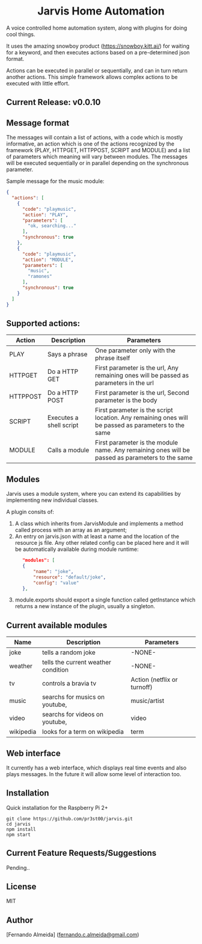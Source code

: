 <h1 align="center">Jarvis Home Automation</h1>

<p>
A voice controlled home automation system, along with plugins for doing cool things. 

It uses the amazing snowboy product (https://snowboy.kitt.ai/)
for waiting for a keyword, and then executes actions based on a pre-determined json format.

Actions can be executed in parallel or sequentially, and can in turn return another actions. This simple framework allows complex actions to be executed with little effort.
</p>

## Current Release: v0.0.10

## Message format

The messages will contain a list of actions, with a code which is mostly informative, an action which is one of the actions recognized by the framework (PLAY, HTTPGET, HTTPPOST, SCRIPT and MODULE) and a list of parameters which meaning will vary between modules. The messages will be executed sequentially or in parallel depending on the synchronous parameter.

Sample message for the music module:

```json
{
  "actions": [
    {
      "code": "playmusic",
      "action": "PLAY",
      "parameters": [
        "ok, searching..."
      ],
      "synchronous": true
    },
    {
      "code": "playmusic",
      "action": "MODULE",
      "parameters": [
        "music",
        "ramones"
      ],
      "synchronous": true
    }
  ]
}
```

## Supported actions:

| Action        | Description             | Parameters                                                                                          |
| ------------- | ------------------------| ----------------------------------------------------------------------------------------------------|
| PLAY          | Says a phrase           | One parameter only with the phrase itself                                                           |
| HTTPGET       | Do a HTTP GET           | First parameter is the url, Any remaining ones will be passed as parameters in the url              |
| HTTPPOST      | Do a HTTP POST          | First parameter is the url, Second parameter is the body                                            |
| SCRIPT        | Executes a shell script | First parameter is the script location. Any remaining ones will be passed as parameters to the same |
| MODULE        | Calls a module          | First parameter is the module name. Any remaining ones will be passed as parameters to the same     |

## Modules
Jarvis uses a module system, where you can extend its capabilities by implementing new individual classes.

A plugin consits of:

1. A class which inherits from JarvisModule and implements a method called process with an array as an argument;
2. An entry on jarvis.json with at least a name and the location of the resource js file. Any other related config can be placed here and it will be automatically available during module runtime: 

```json
      "modules": [
      {
          "name": "joke",
          "resource": "default/joke",
          "config": "value"
      },
```

3. module.exports should export a single function called getInstance which returns a new instance of the plugin, usually a singleton.

## Current available modules

| Name          | Description                          | Parameters                       |
| ------------- | ------------------------------------ | -------------------------------- |
| joke          | tells a random joke                  | -NONE-                           |
| weather       | tells the current weather condition  | -NONE-                           |
| tv            | controls a bravia tv                 | Action (netflix or turnoff)      |
| music         | searchs  for musics on youtube,      | music/artist                     |
| video         | searchs  for videos on youtube,      | video                            |
| wikipedia     | looks for a term on wikipedia        | term                             |

## Web interface
It currently has a web interface, which displays real time events and also plays messages. In the future it will allow some level of interaction too.

## Installation
Quick installation for the Raspberry Pi 2+
```
git clone https://github.com/pr3st00/jarvis.git
cd jarvis
npm install
npm start
```

## Current Feature Requests/Suggestions
Pending..

## License
MIT

## Author
[Fernando Almeida] (fernando.c.almeida@gmail.com)
